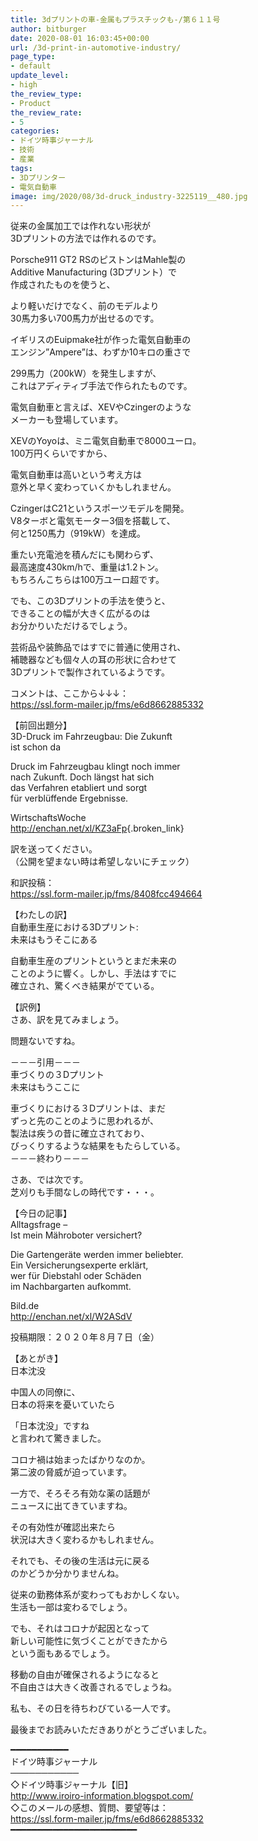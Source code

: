 ```yaml
---
title: 3dプリントの車-金属もプラスチックも-/第６１１号
author: bitburger
date: 2020-08-01 16:03:45+00:00
url: /3d-print-in-automotive-industry/
page_type:
- default
update_level:
- high
the_review_type:
- Product
the_review_rate:
- 5
categories:
- ドイツ時事ジャーナル
- 技術
- 産業
tags:
- 3Dプリンター
- 電気自動車
image: img/2020/08/3d-druck_industry-3225119__480.jpg
---
```

従来の金属加工では作れない形状が  
3Dプリントの方法では作れるのです。

Porsche911 GT2 RSのピストンはMahle製の  
Additive Manufacturing (3Dプリント）で  
作成されたものを使うと、

より軽いだけでなく、前のモデルより  
30馬力多い700馬力が出せるのです。

イギリスのEuipmake社が作った電気自動車の  
エンジン&#8221;Ampere&#8221;は、わずか10キロの重さで

299馬力（200kW）を発生しますが、  
これはアディティブ手法で作られたものです。

電気自動車と言えば、XEVやCzingerのような  
メーカーも登場しています。

XEVのYoyoは、ミニ電気自動車で8000ユーロ。  
100万円くらいですから、

電気自動車は高いという考え方は  
意外と早く変わっていくかもしれません。

CzingerはC21というスポーツモデルを開発。  
V8ターボと電気モーター3個を搭載して、  
何と1250馬力（919kW）を達成。

重たい充電池を積んだにも関わらず、  
最高速度430km/hで、重量は1.2トン。  
もちろんこちらは100万ユーロ超です。

でも、この3Dプリントの手法を使うと、  
できることの幅が大きく広がるのは  
お分かりいただけるでしょう。

芸術品や装飾品ではすでに普通に使用され、  
補聴器なども個々人の耳の形状に合わせて  
3Dプリントで製作されているようです。

  
コメントは、ここから↓↓↓：  
<https://ssl.form-mailer.jp/fms/e6d8662885332>

【前回出題分】  
3D-Druck im Fahrzeugbau: Die Zukunft  
ist schon da

Druck im Fahrzeugbau klingt noch immer  
nach Zukunft. Doch längst hat sich  
das Verfahren etabliert und sorgt  
für verblüffende Ergebnisse.

WirtschaftsWoche  
<http://enchan.net/xl/KZ3aFp>{.broken_link}

訳を送ってください。  
（公開を望まない時は希望しないにチェック）

和訳投稿：  
 <https://ssl.form-mailer.jp/fms/8408fcc494664>

  
【わたしの訳】  
自動車生産における3Dプリント:  
未来はもうそこにある

自動車生産のプリントというとまだ未来の  
ことのように響く。しかし、手法はすでに  
確立され、驚くべき結果がでている。

  
【訳例】  
さあ、訳を見てみましょう。

問題ないですね。

－－－引用－－－  
車づくりの３Dプリント  
未来はもうここに

車づくりにおける３Dプリントは、まだ  
ずっと先のことのように思われるが、  
製法は疾うの昔に確立されており、  
びっくりするような結果をもたらしている。  
－－－終わり－－－

  
さあ、では次です。  
芝刈りも手間なしの時代です・・・。

【今日の記事】  
Alltagsfrage &#8211;  
Ist mein Mähroboter versichert?

Die Gartengeräte werden immer beliebter.  
Ein Versicherungsexperte erklärt,  
wer für Diebstahl oder Schäden  
im Nachbargarten aufkommt.

Bild.de  
<http://enchan.net/xl/W2ASdV>

投稿期限：２０２０年８月７日（金）

  
【あとがき】  
日本沈没

中国人の同僚に、  
日本の将来を憂いていたら

「日本沈没」ですね  
と言われて驚きました。

コロナ禍は始まったばかりなのか。  
第二波の脅威が迫っています。

一方で、そろそろ有効な薬の話題が  
ニュースに出てきていますね。

その有効性が確認出来たら  
状況は大きく変わるかもしれません。

それでも、その後の生活は元に戻る  
のかどうか分かりませんね。

従来の勤務体系が変わってもおかしくない。  
生活も一部は変わるでしょう。

でも、それはコロナが起因となって  
新しい可能性に気づくことができたから  
という面もあるでしょう。

移動の自由が確保されるようになると  
不自由さは大きく改善されるでしょうね。

私も、その日を待ちわびている一人です。

  
最後までお読みいただきありがとうございました。

━━━━━━━━━━━  
ドイツ時事ジャーナル  
───────────  
◇ドイツ時事ジャーナル【旧】  
<http://www.iroiro-information.blogspot.com/>  
◇このメールの感想、質問、要望等は：  
<https://ssl.form-mailer.jp/fms/e6d8662885332>  
━━━━━━━━━━━━━━━━━━━━━━━━